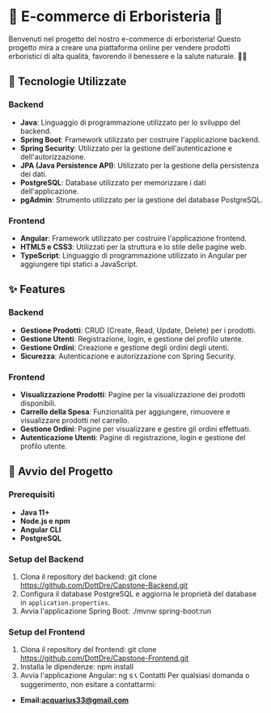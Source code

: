 # 🌿 E-commerce di Erboristeria 🌿

Benvenuti nel progetto del nostro e-commerce di erboristeria! Questo progetto mira a creare una piattaforma online per vendere prodotti erboristici di alta qualità, favorendo il benessere e la salute naturale. 🌱✨


## 🔧 Tecnologie Utilizzate

### Backend
- **Java**: Linguaggio di programmazione utilizzato per lo sviluppo del backend.
- **Spring Boot**: Framework utilizzato per costruire l'applicazione backend.
- **Spring Security**: Utilizzato per la gestione dell'autenticazione e dell'autorizzazione.
- **JPA (Java Persistence API)**: Utilizzato per la gestione della persistenza dei dati.
- **PostgreSQL**: Database utilizzato per memorizzare i dati dell'applicazione.
- **pgAdmin**: Strumento utilizzato per la gestione del database PostgreSQL.

### Frontend
- **Angular**: Framework utilizzato per costruire l'applicazione frontend.
- **HTML5 e CSS3**: Utilizzati per la struttura e lo stile delle pagine web.
- **TypeScript**: Linguaggio di programmazione utilizzato in Angular per aggiungere tipi statici a JavaScript.

## ✨ Features

### Backend
- **Gestione Prodotti**: CRUD (Create, Read, Update, Delete) per i prodotti.
- **Gestione Utenti**: Registrazione, login, e gestione del profilo utente.
- **Gestione Ordini**: Creazione e gestione degli ordini degli utenti.
- **Sicurezza**: Autenticazione e autorizzazione con Spring Security.

### Frontend
- **Visualizzazione Prodotti**: Pagine per la visualizzazione dei prodotti disponibili.
- **Carrello della Spesa**: Funzionalità per aggiungere, rimuovere e visualizzare prodotti nel carrello.
- **Gestione Ordini**: Pagine per visualizzare e gestire gli ordini effettuati.
- **Autenticazione Utenti**: Pagine di registrazione, login e gestione del profilo utente.

## 🚀 Avvio del Progetto

### Prerequisiti
- **Java 11+**
- **Node.js e npm**
- **Angular CLI**
- **PostgreSQL**

### Setup del Backend
1. Clona il repository del backend:
   git clone https://github.com/DottDre/Capstone-Backend.git
2. Configura il database PostgreSQL e aggiorna le proprietà del database in 
  `application.properties`.
3. Avvia l'applicazione Spring Boot: ./mvnw spring-boot:run
### Setup del Frontend
1. Clona il repository del frontend:
    git clone https://github.com/DottDre/Capstone-Frontend.git
2. Installa le dipendenze:
    npm install
3. Avvia l'applicazione Angular:
    ng s
    📞 Contatti
Per qualsiasi domanda o suggerimento, non esitare a contattarmi:
- **Email:acquarius33@gmail.com**
